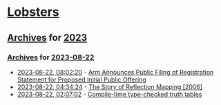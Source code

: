 # [Lobsters](../../../README.md)

## [Archives](../../index.md) for [2023](../index.md)

### [Archives](../../index.md) for [2023-08-22](index.md)

* [2023-08-22, 08:02:20](https://lobste.rs/s/wozv66/arm_announces_public_filing) - [Arm Announces Public Filing of Registration Statement for Proposed Initial Public Offering](https://www.arm.com/company/news/2023/08/arm-announces-public-filing-of-registration-statement-for-proposed-initial-public-offering)
* [2023-08-22, 04:34:24](https://lobste.rs/s/cwfuig/story_reflection_mapping_2006) - [The Story of Reflection Mapping [2006]](https://www.pauldebevec.com/ReflectionMapping/)
* [2023-08-22, 02:07:02](https://lobste.rs/s/rzje0o/compile_time_type_checked_truth_tables) - [Compile-time type-checked truth tables](https://blog.ploeh.dk/2023/08/21/compile-time-type-checked-truth-tables/)

